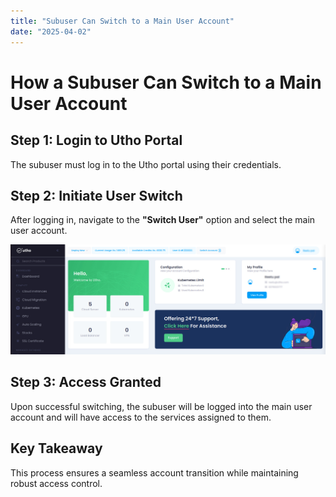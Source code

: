 ```yaml
---
title: "Subuser Can Switch to a Main User Account"
date: "2025-04-02"
---
```

# How a Subuser Can Switch to a Main User Account

## Step 1: Login to Utho Portal

The subuser must log in to the Utho portal using their credentials.

## Step 2: Initiate User Switch

After logging in, navigate to the **"Switch User"** option and select the main user account.

![alt text](images/Untitled-1(1).jpg)

## Step 3: Access Granted

Upon successful switching, the subuser will be logged into the main user account and will have access to the services assigned to them.

## Key Takeaway

This process ensures a seamless account transition while maintaining robust access control.

